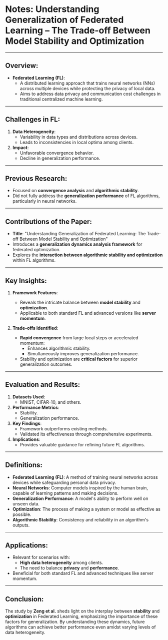 # Notes: Understanding Generalization of Federated Learning – The Trade-off Between Model Stability and Optimization

---

## Overview:
- **Federated Learning (FL)**:
  - A distributed learning approach that trains neural networks (NNs) across multiple devices while protecting the privacy of local data.
  - Aims to address data privacy and communication cost challenges in traditional centralized machine learning.

---

## Challenges in FL:
1. **Data Heterogeneity**:
   - Variability in data types and distributions across devices.
   - Leads to inconsistencies in local optima among clients.
2. **Impact**:
   - Unfavorable convergence behavior.
   - Decline in generalization performance.

---

## Previous Research:
- Focused on **convergence analysis** and **algorithmic stability**.
- Did not fully address the **generalization performance** of FL algorithms, particularly in neural networks.

---

## Contributions of the Paper:
- **Title**: "Understanding Generalization of Federated Learning: The Trade-off Between Model Stability and Optimization"
- Introduces a **generalization dynamics analysis framework** for federated optimization.
- Explores the **interaction between algorithmic stability and optimization** within FL algorithms.

---

## Key Insights:
1. **Framework Features**:
   - Reveals the intricate balance between **model stability** and **optimization**.
   - Applicable to both standard FL and advanced versions like **server momentum**.
   
2. **Trade-offs Identified**:
   - **Rapid convergence** from large local steps or accelerated momentum:
     - Enhances algorithmic stability.
     - Simultaneously improves generalization performance.
   - Stability and optimization are **critical factors** for superior generalization outcomes.

---

## Evaluation and Results:
1. **Datasets Used**:
   - MNIST, CIFAR-10, and others.
2. **Performance Metrics**:
   - Stability.
   - Generalization performance.
3. **Key Findings**:
   - Framework outperforms existing methods.
   - Validated its effectiveness through comprehensive experiments.
4. **Implications**:
   - Provides valuable guidance for refining future FL algorithms.

---

## Definitions:
- **Federated Learning (FL)**: A method of training neural networks across devices while safeguarding personal data privacy.
- **Neural Networks**: Computer models inspired by the human brain, capable of learning patterns and making decisions.
- **Generalization Performance**: A model's ability to perform well on unseen data.
- **Optimization**: The process of making a system or model as effective as possible.
- **Algorithmic Stability**: Consistency and reliability in an algorithm's outputs.

---

## Applications:
- Relevant for scenarios with:
  - **High data heterogeneity** among clients.
  - The need to balance **privacy** and **performance**.
- Beneficial for both standard FL and advanced techniques like server momentum.

---

## Conclusion:
The study by **Zeng et al.** sheds light on the interplay between **stability** and **optimization** in Federated Learning, emphasizing the importance of these factors for generalization. By understanding these dynamics, future algorithms can achieve better performance even amidst varying levels of data heterogeneity.